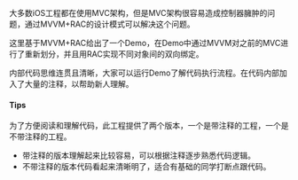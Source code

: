 大多数iOS工程都在使用MVC架构，但是MVC架构很容易造成控制器臃肿的问题，通过MVVM+RAC的设计模式可以解决这个问题。

这里基于MVVM+RAC给出了一个Demo，在Demo中通过MVVM对之前的MVC进行了重新划分，并且用RAC实现不同对象间的双向绑定。

内部代码思维连贯且清晰，大家可以运行Demo了解代码执行流程。在代码内部加入了大量的注释，以帮助新人理解。

#### Tips

为了方便阅读和理解代码，此工程提供了两个版本，一个是带注释的工程，一个是不带注释的工程。

* 带注释的版本理解起来比较容易，可以根据注释逐步熟悉代码逻辑。
* 不带注释的版本代码看起来清晰明了，适合有基础的同学打断点跟代码。

